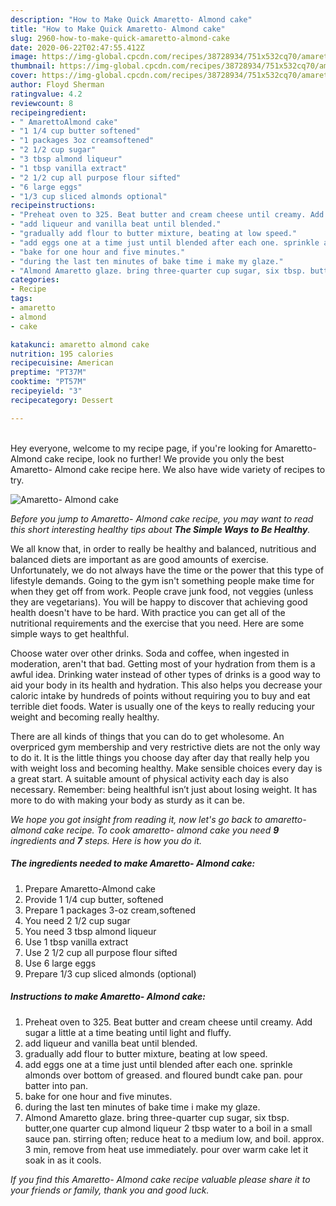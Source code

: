 ```yaml
---
description: "How to Make Quick Amaretto- Almond cake"
title: "How to Make Quick Amaretto- Almond cake"
slug: 2960-how-to-make-quick-amaretto-almond-cake
date: 2020-06-22T02:47:55.412Z
image: https://img-global.cpcdn.com/recipes/38728934/751x532cq70/amaretto-almond-cake-recipe-main-photo.jpg
thumbnail: https://img-global.cpcdn.com/recipes/38728934/751x532cq70/amaretto-almond-cake-recipe-main-photo.jpg
cover: https://img-global.cpcdn.com/recipes/38728934/751x532cq70/amaretto-almond-cake-recipe-main-photo.jpg
author: Floyd Sherman
ratingvalue: 4.2
reviewcount: 8
recipeingredient:
- " AmarettoAlmond cake"
- "1 1/4 cup butter softened"
- "1 packages 3oz creamsoftened"
- "2 1/2 cup sugar"
- "3 tbsp almond liqueur"
- "1 tbsp vanilla extract"
- "2 1/2 cup all purpose flour sifted"
- "6 large eggs"
- "1/3 cup sliced almonds optional"
recipeinstructions:
- "Preheat oven to 325. Beat butter and cream cheese until creamy. Add sugar a little at a time beating until light and fluffy."
- "add liqueur and vanilla beat until blended."
- "gradually add flour to butter mixture, beating at low speed."
- "add eggs one at a time just until blended after each one. sprinkle almonds over bottom of greased. and floured bundt cake pan. pour batter into pan."
- "bake for one hour and five minutes."
- "during the last ten minutes of bake time i make my glaze."
- "Almond Amaretto glaze. bring three-quarter cup sugar, six tbsp. butter,one quarter cup almond liqueur 2 tbsp water to a boil in a small sauce pan. stirring often; reduce heat to a medium low, and boil. approx. 3 min, remove from heat use immediately. pour over warm cake let it soak in as it cools."
categories:
- Recipe
tags:
- amaretto
- almond
- cake

katakunci: amaretto almond cake 
nutrition: 195 calories
recipecuisine: American
preptime: "PT37M"
cooktime: "PT57M"
recipeyield: "3"
recipecategory: Dessert

---
```

<br>
Hey everyone, welcome to my recipe page, if you're looking for Amaretto- Almond cake recipe, look no further! We provide you only the best Amaretto- Almond cake recipe here. We also have wide variety of recipes to try.
<br>


![Amaretto- Almond cake](https://img-global.cpcdn.com/recipes/38728934/751x532cq70/amaretto-almond-cake-recipe-main-photo.jpg)

<i>Before you jump to Amaretto- Almond cake recipe, you may want to read this short interesting healthy tips about <strong>The Simple Ways to Be Healthy</strong>.</i>

We all know that, in order to really be healthy and balanced, nutritious and balanced diets are important as are good amounts of exercise. Unfortunately, we do not always have the time or the power that this type of lifestyle demands. Going to the gym isn't something people make time for when they get off from work. People crave junk food, not veggies (unless they are vegetarians). You will be happy to discover that achieving good health doesn't have to be hard. With practice you can get all of the nutritional requirements and the exercise that you need. Here are some simple ways to get healthful.

Choose water over other drinks. Soda and coffee, when ingested in moderation, aren't that bad. Getting most of your hydration from them is a awful idea. Drinking water instead of other types of drinks is a good way to aid your body in its health and hydration. This also helps you decrease your caloric intake by hundreds of points without requiring you to buy and eat terrible diet foods. Water is usually one of the keys to really reducing your weight and becoming really healthy.

There are all kinds of things that you can do to get wholesome. An overpriced gym membership and very restrictive diets are not the only way to do it. It is the little things you choose day after day that really help you with weight loss and becoming healthy. Make sensible choices every day is a great start. A suitable amount of physical activity each day is also necessary. Remember: being healthful isn’t just about losing weight. It has more to do with making your body as sturdy as it can be. 


<i>We hope you got insight from reading it, now let's go back to amaretto- almond cake recipe. To cook amaretto- almond cake you need <strong>9</strong> ingredients and <strong>7</strong> steps. Here is how you do it.
</i>

##### The ingredients needed to make Amaretto- Almond cake:

1. Prepare  Amaretto-Almond cake
1. Provide 1 1/4 cup butter, softened
1. Prepare 1 packages 3-oz cream,softened
1. You need 2 1/2 cup sugar
1. You need 3 tbsp almond liqueur
1. Use 1 tbsp vanilla extract
1. Use 2 1/2 cup all purpose flour sifted
1. Use 6 large eggs
1. Prepare 1/3 cup sliced almonds (optional)


##### Instructions to make Amaretto- Almond cake:

1. Preheat oven to 325. Beat butter and cream cheese until creamy. Add sugar a little at a time beating until light and fluffy.
1. add liqueur and vanilla beat until blended.
1. gradually add flour to butter mixture, beating at low speed.
1. add eggs one at a time just until blended after each one. sprinkle almonds over bottom of greased. and floured bundt cake pan. pour batter into pan.
1. bake for one hour and five minutes.
1. during the last ten minutes of bake time i make my glaze.
1. Almond Amaretto glaze. bring three-quarter cup sugar, six tbsp. butter,one quarter cup almond liqueur 2 tbsp water to a boil in a small sauce pan. stirring often; reduce heat to a medium low, and boil. approx. 3 min, remove from heat use immediately. pour over warm cake let it soak in as it cools.


<i>If you find this Amaretto- Almond cake recipe valuable please share it to your friends or family, thank you and good luck.</i>
